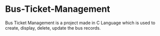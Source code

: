 # Bus-Ticket-Management
Bus Ticket Management is a project made in C Language which is used to create, display, delete, update the bus records. 
